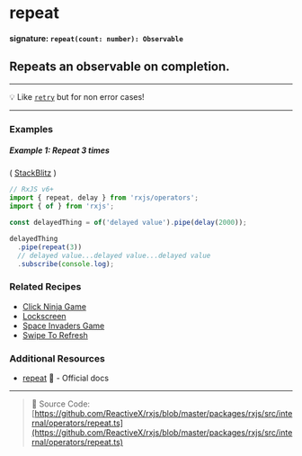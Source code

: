 # repeat

#### signature: `repeat(count: number): Observable`

## Repeats an observable on completion.

---

💡 Like [`retry`](../error_handling/retry.md) but for non error cases!

---



### Examples

##### Example 1: Repeat 3 times

(
[StackBlitz](https://stackblitz.com/edit/rxjs-repeat-learnrxjs?file=index.ts&devtoolsheight=100)
)

```js
// RxJS v6+
import { repeat, delay } from 'rxjs/operators';
import { of } from 'rxjs';

const delayedThing = of('delayed value').pipe(delay(2000));

delayedThing
  .pipe(repeat(3))
  // delayed value...delayed value...delayed value
  .subscribe(console.log);
```

### Related Recipes

- [Click Ninja Game](../../recipes/click-ninja-game.md)
- [Lockscreen](../../recipes/lockscreen.md)
- [Space Invaders Game](/recipes/space-invaders-game.md)
- [Swipe To Refresh](/recipes/swipe-to-refresh.md)

### Additional Resources

- [repeat](https://rxjs.dev/api/operators/repeat) 📰 - Official docs

---

> 📁 Source Code:
> [https://github.com/ReactiveX/rxjs/blob/master/packages/rxjs/src/internal/operators/repeat.ts](https://github.com/ReactiveX/rxjs/blob/master/packages/rxjs/src/internal/operators/repeat.ts)
